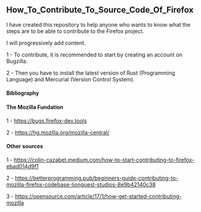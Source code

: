 ## How_To_Contribute_To_Source_Code_Of_Firefox





I have created this repository to help anyone who wants to know what the steps are to be able to contribute to the Firefox project.

I will progressively add content.

1 - To contribute, it is recommended to start by creating an account on Bugzilla.

2 - Then you have to install the latest version of Rust (Programming Language) and Mercurial (Version Control System).







#### Bibliography

#### The Mozilla Fundation

1 - https://bugs.firefox-dev.tools

2 - https://hg.mozilla.org/mozilla-central/

#### Other sources

1 - https://colin-cazabet.medium.com/how-to-start-contributing-to-firefox-ebad014d9f1

2 - https://betterprogramming.pub/beginners-guide-contributing-to-mozilla-firefox-codebase-lionguest-studios-8e9b42140c38

3 - https://opensource.com/article/17/1/how-get-started-contributing-mozilla

